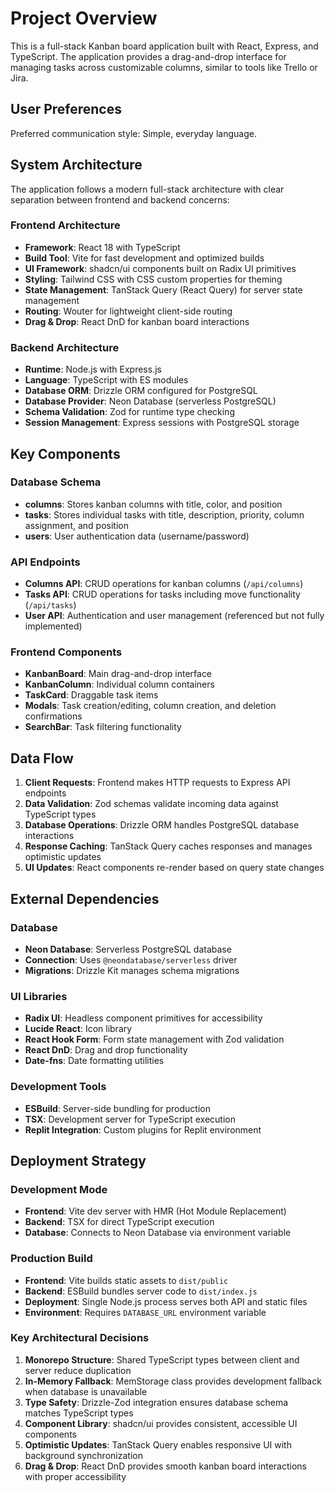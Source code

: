 # Project Overview

This is a full-stack Kanban board application built with React, Express, and TypeScript. The application provides a drag-and-drop interface for managing tasks across customizable columns, similar to tools like Trello or Jira.

## User Preferences

Preferred communication style: Simple, everyday language.

## System Architecture

The application follows a modern full-stack architecture with clear separation between frontend and backend concerns:

### Frontend Architecture
- **Framework**: React 18 with TypeScript
- **Build Tool**: Vite for fast development and optimized builds
- **UI Framework**: shadcn/ui components built on Radix UI primitives
- **Styling**: Tailwind CSS with CSS custom properties for theming
- **State Management**: TanStack Query (React Query) for server state management
- **Routing**: Wouter for lightweight client-side routing
- **Drag & Drop**: React DnD for kanban board interactions

### Backend Architecture
- **Runtime**: Node.js with Express.js
- **Language**: TypeScript with ES modules
- **Database ORM**: Drizzle ORM configured for PostgreSQL
- **Database Provider**: Neon Database (serverless PostgreSQL)
- **Schema Validation**: Zod for runtime type checking
- **Session Management**: Express sessions with PostgreSQL storage

## Key Components

### Database Schema
- **columns**: Stores kanban columns with title, color, and position
- **tasks**: Stores individual tasks with title, description, priority, column assignment, and position
- **users**: User authentication data (username/password)

### API Endpoints
- **Columns API**: CRUD operations for kanban columns (`/api/columns`)
- **Tasks API**: CRUD operations for tasks including move functionality (`/api/tasks`)
- **User API**: Authentication and user management (referenced but not fully implemented)

### Frontend Components
- **KanbanBoard**: Main drag-and-drop interface
- **KanbanColumn**: Individual column containers
- **TaskCard**: Draggable task items
- **Modals**: Task creation/editing, column creation, and deletion confirmations
- **SearchBar**: Task filtering functionality

## Data Flow

1. **Client Requests**: Frontend makes HTTP requests to Express API endpoints
2. **Data Validation**: Zod schemas validate incoming data against TypeScript types
3. **Database Operations**: Drizzle ORM handles PostgreSQL database interactions
4. **Response Caching**: TanStack Query caches responses and manages optimistic updates
5. **UI Updates**: React components re-render based on query state changes

## External Dependencies

### Database
- **Neon Database**: Serverless PostgreSQL database
- **Connection**: Uses `@neondatabase/serverless` driver
- **Migrations**: Drizzle Kit manages schema migrations

### UI Libraries
- **Radix UI**: Headless component primitives for accessibility
- **Lucide React**: Icon library
- **React Hook Form**: Form state management with Zod validation
- **React DnD**: Drag and drop functionality
- **Date-fns**: Date formatting utilities

### Development Tools
- **ESBuild**: Server-side bundling for production
- **TSX**: Development server for TypeScript execution
- **Replit Integration**: Custom plugins for Replit environment

## Deployment Strategy

### Development Mode
- **Frontend**: Vite dev server with HMR (Hot Module Replacement)
- **Backend**: TSX for direct TypeScript execution
- **Database**: Connects to Neon Database via environment variable

### Production Build
- **Frontend**: Vite builds static assets to `dist/public`
- **Backend**: ESBuild bundles server code to `dist/index.js`
- **Deployment**: Single Node.js process serves both API and static files
- **Environment**: Requires `DATABASE_URL` environment variable

### Key Architectural Decisions

1. **Monorepo Structure**: Shared TypeScript types between client and server reduce duplication
2. **In-Memory Fallback**: MemStorage class provides development fallback when database is unavailable
3. **Type Safety**: Drizzle-Zod integration ensures database schema matches TypeScript types
4. **Component Library**: shadcn/ui provides consistent, accessible UI components
5. **Optimistic Updates**: TanStack Query enables responsive UI with background synchronization
6. **Drag & Drop**: React DnD provides smooth kanban board interactions with proper accessibility